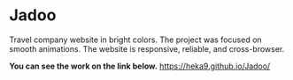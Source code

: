 # Jadoo

Travel company website in bright colors.
The project was focused on smooth animations. The website is responsive, reliable, and сross-browser.

**You can see the work on the link below.**
https://heka9.github.io/Jadoo/
